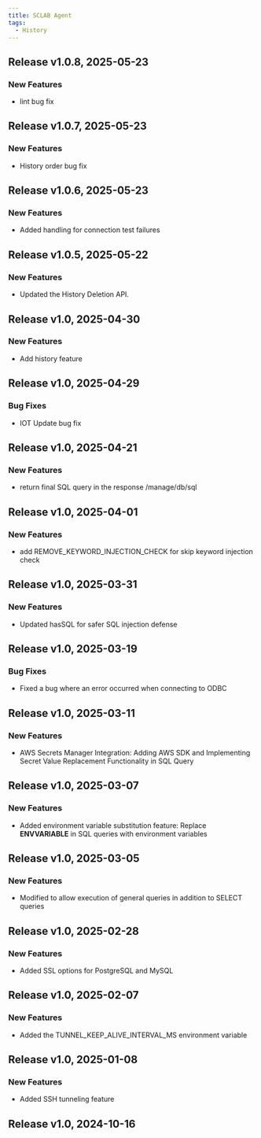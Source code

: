 ```yaml
---
title: SCLAB Agent
tags:
  - History
---
```


## Release v1.0.8, 2025-05-23
### New Features
* lint bug fix

## Release v1.0.7, 2025-05-23
### New Features
* History order bug fix

## Release v1.0.6, 2025-05-23
### New Features
* Added handling for connection test failures

## Release v1.0.5, 2025-05-22
### New Features
* Updated the History Deletion API.

## Release v1.0, 2025-04-30
### New Features
* Add history feature

## Release v1.0, 2025-04-29
### Bug Fixes
* IOT Update bug fix

## Release v1.0, 2025-04-21
### New Features
* return final SQL query in the response /manage/db/sql

## Release v1.0, 2025-04-01
### New Features
* add REMOVE_KEYWORD_INJECTION_CHECK for skip keyword injection check

## Release v1.0, 2025-03-31
### New Features
* Updated hasSQL for safer SQL injection defense

## Release v1.0, 2025-03-19
### Bug Fixes
* Fixed a bug where an error occurred when connecting to ODBC

## Release v1.0, 2025-03-11
### New Features
* AWS Secrets Manager Integration: Adding AWS SDK and Implementing Secret Value Replacement Functionality in SQL Query

## Release v1.0, 2025-03-07
### New Features
* Added environment variable substitution feature: Replace __ENVVARIABLE__ in SQL queries with environment variables

## Release v1.0, 2025-03-05
### New Features
* Modified to allow execution of general queries in addition to SELECT queries

## Release v1.0, 2025-02-28
### New Features
* Added SSL options for PostgreSQL and MySQL

## Release v1.0, 2025-02-07
### New Features
* Added the TUNNEL_KEEP_ALIVE_INTERVAL_MS environment variable

## Release v1.0, 2025-01-08
### New Features
* Added SSH tunneling feature

## Release v1.0, 2024-10-16

